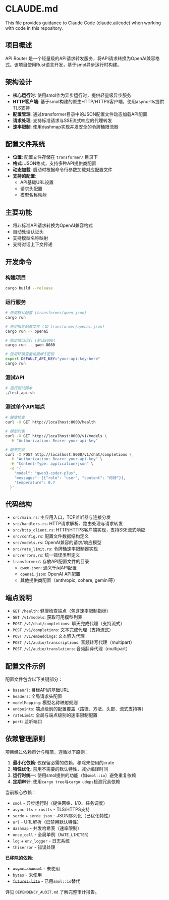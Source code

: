 # CLAUDE.md

This file provides guidance to Claude Code (claude.ai/code) when working with code in this repository.

## 项目概述

API Router 是一个轻量级的API请求转发服务，将API请求转换为OpenAI兼容格式。该项目使用Rust语言开发，基于smol异步运行时构建。

## 架构设计

- **核心运行时**: 使用smol作为异步运行时，提供轻量级异步服务
- **HTTP客户端**: 基于smol构建的原生HTTP/HTTPS客户端，使用async-tls提供TLS支持
- **配置管理**: 通过transformer目录中的JSON配置文件动态加载API配置
- **请求处理**: 支持标准请求与SSE流式响应的代理转发
- **速率限制**: 使用dashmap实现并发安全的令牌桶限流器

## 配置文件系统

- **位置**: 配置文件存储在 `transformer/` 目录下
- **格式**: JSON格式，支持多种API提供商配置
- **动态加载**: 启动时根据命令行参数加载对应配置文件
- **支持的配置**:
  - API基础URL设置
  - 请求头配置
  - 模型名称映射

## 主要功能

- 将非标准API请求转换为OpenAI兼容格式
- 自动处理认证头
- 支持模型名称映射
- 支持对话上下文传递

## 开发命令

### 构建项目
```bash
cargo build --release
```

### 运行服务
```bash
# 使用默认配置 (transformer/qwen.json)
cargo run

# 使用指定配置文件 (如 transformer/openai.json)
cargo run -- openai

# 指定端口运行 (默认8000)
cargo run -- qwen 8080

# 使用环境变量设置API密钥
export DEFAULT_API_KEY="your-api-key-here"
cargo run
```

### 测试API
```bash
# 运行测试脚本
./test_api.sh
```

### 测试单个API端点
```bash
# 健康检查
curl -X GET http://localhost:8000/health

# 模型列表
curl -X GET http://localhost:8000/v1/models \
  -H "Authorization: Bearer your-api-key"

# 聊天完成
curl -X POST http://localhost:8000/v1/chat/completions \
  -H "Authorization: Bearer your-api-key" \
  -H "Content-Type: application/json" \
  -d '{
    "model": "qwen3-coder-plus",
    "messages": [{"role": "user", "content": "你好"}],
    "temperature": 0.7
  }'
```

## 代码结构

- `src/main.rs`: 主应用入口，TCP监听器与连接分发
- `src/handlers.rs`: HTTP请求解析、路由处理与请求转发
- `src/http_client.rs`: HTTP/HTTPS客户端实现，支持SSE流式响应
- `src/config.rs`: 配置文件数据结构定义
- `src/models.rs`: OpenAI兼容的请求/响应模型
- `src/rate_limit.rs`: 令牌桶速率限制器实现
- `src/errors.rs`: 统一错误类型定义
- `transformer/`: 存放API配置文件的目录
  - `qwen.json`: 通义千问API配置
  - `openai.json`: OpenAI API配置
  - 其他提供商配置（anthropic, cohere, gemini等）

## 端点说明

- `GET /health`: 健康检查端点（包含速率限制指标）
- `GET /v1/models`: 获取可用模型列表
- `POST /v1/chat/completions`: 聊天完成代理（支持流式）
- `POST /v1/completions`: 文本完成代理（支持流式）
- `POST /v1/embeddings`: 文本嵌入代理
- `POST /v1/audio/transcriptions`: 音频转写代理（multipart）
- `POST /v1/audio/translations`: 音频翻译代理（multipart）

## 配置文件示例

配置文件包含以下关键部分：
- `baseUrl`: 目标API的基础URL
- `headers`: 全局请求头配置
- `modelMapping`: 模型名称映射规则
- `endpoints`: 端点级别的配置覆盖（路径、方法、头部、流式支持等）
- `rateLimit`: 全局与端点级别的速率限制配置
- `port`: 监听端口

## 依赖管理原则

项目经过依赖审计与精简，遵循以下原则：

1. **最小化依赖**: 仅保留必需的依赖，移除未使用的crate
2. **特性优化**: 禁用不需要的默认特性，减少编译时间
3. **运行时统一**: 使用smol提供的功能（如`smol::io`）避免重复依赖
4. **定期审计**: 使用`cargo tree`与`cargo udeps`检测冗余依赖

当前核心依赖：
- `smol` - 异步运行时（提供网络、I/O、任务调度）
- `async-tls` + `rustls` - TLS/HTTPS支持
- `serde` + `serde_json` - JSON序列化（已优化特性）
- `url` - URL解析（已禁用默认特性）
- `dashmap` - 并发哈希表（速率限制）
- `once_cell` - 全局单例（`RATE_LIMITER`）
- `log` + `env_logger` - 日志系统
- `thiserror` - 错误处理

**已移除的依赖**:
- ~~`async-channel`~~ - 未使用
- ~~`bytes`~~ - 未使用
- ~~`futures-lite`~~ - 已用`smol::io`替代

详见 `DEPENDENCY_AUDIT.md` 了解完整审计报告。